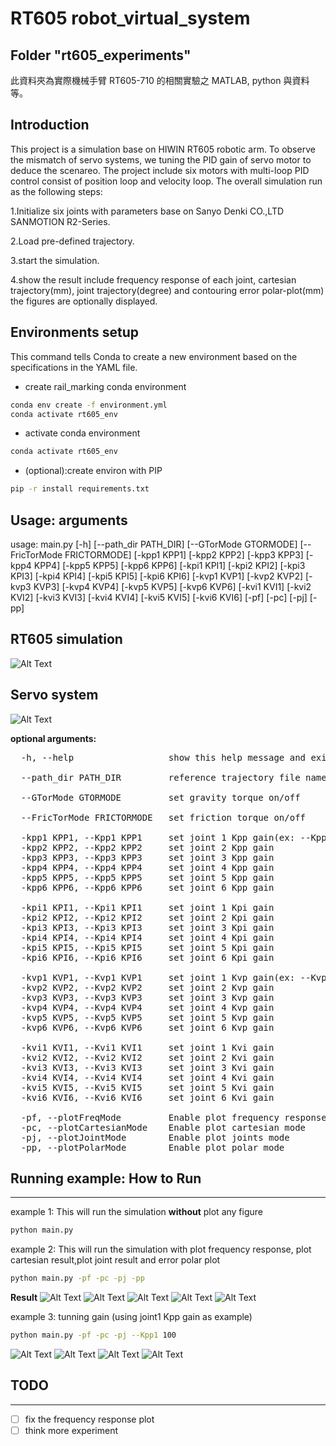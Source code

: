 # RT605 robot_virtual_system

## Folder "rt605_experiments"
此資料夾為實際機械手臂 RT605-710 的相關實驗之 MATLAB, python 與資料等。

## Introduction

This project is a simulation base on HIWIN RT605 robotic arm. To observe the mismatch of servo systems, we tuning the PID gain of servo motor to deduce the  scenareo.
The project include six motors with multi-loop PID control consist of position loop and velocity loop. The overall simulation run as the following steps:  

1.Initialize six joints with parameters base on Sanyo Denki CO.,LTD SANMOTION R2-Series.

2.Load pre-defined trajectory.  

3.start the simulation.

4.show the result include frequency response of each joint, cartesian trajectory(mm), joint trajectory(degree) and contouring error polar-plot(mm) the figures are optionally displayed.  

## Environments setup

This command tells Conda to create a new environment based on the specifications in the YAML file.  

- create rail_marking conda environment

```bash
conda env create -f environment.yml
conda activate rt605_env
```

- activate conda environment

```bash
conda activate rt605_env
```

- (optional):create environ with PIP

```bash
pip -r install requirements.txt
```


## Usage: arguments

usage: main.py [-h] [--path_dir PATH_DIR] [--GTorMode GTORMODE] [--FricTorMode FRICTORMODE] [-kpp1 KPP1] [-kpp2 KPP2] [-kpp3 KPP3] [-kpp4 KPP4] [-kpp5 KPP5] [-kpp6 KPP6] [-kpi1 KPI1] [-kpi2 KPI2] [-kpi3 KPI3] 
               [-kpi4 KPI4] [-kpi5 KPI5] [-kpi6 KPI6] [-kvp1 KVP1] [-kvp2 KVP2] [-kvp3 KVP3] [-kvp4 KVP4] [-kvp5 KVP5] [-kvp6 KVP6] [-kvi1 KVI1] [-kvi2 KVI2] [-kvi3 KVI3] [-kvi4 KVI4] [-kvi5 KVI5] [-kvi6 KVI6]
               [-pf] [-pc] [-pj] [-pp]

## RT605 simulation

![Alt Text](./Run_example/rt605_sim.png)

## Servo system

![Alt Text](./Run_example/servo_sytem_wth_nonlinear.png)

**optional arguments:**

<pre>
  -h, --help                  show this help message and exit  

  --path_dir PATH_DIR         reference trajectory file name  

  --GTorMode GTORMODE         set gravity torque on/off  

  --FricTorMode FRICTORMODE   set friction torque on/off

  -kpp1 KPP1, --Kpp1 KPP1     set joint 1 Kpp gain(ex: --Kpp1 100)  
  -kpp2 KPP2, --Kpp2 KPP2     set joint 2 Kpp gain  
  -kpp3 KPP3, --Kpp3 KPP3     set joint 3 Kpp gain  
  -kpp4 KPP4, --Kpp4 KPP4     set joint 4 Kpp gain  
  -kpp5 KPP5, --Kpp5 KPP5     set joint 5 Kpp gain
  -kpp6 KPP6, --Kpp6 KPP6     set joint 6 Kpp gain  

  -kpi1 KPI1, --Kpi1 KPI1     set joint 1 Kpi gain  
  -kpi2 KPI2, --Kpi2 KPI2     set joint 2 Kpi gain  
  -kpi3 KPI3, --Kpi3 KPI3     set joint 3 Kpi gain  
  -kpi4 KPI4, --Kpi4 KPI4     set joint 4 Kpi gain  
  -kpi5 KPI5, --Kpi5 KPI5     set joint 5 Kpi gain  
  -kpi6 KPI6, --Kpi6 KPI6     set joint 6 Kpi gain  

  -kvp1 KVP1, --Kvp1 KVP1     set joint 1 Kvp gain(ex: --Kvp1 100)  
  -kvp2 KVP2, --Kvp2 KVP2     set joint 2 Kvp gain  
  -kvp3 KVP3, --Kvp3 KVP3     set joint 3 Kvp gain  
  -kvp4 KVP4, --Kvp4 KVP4     set joint 4 Kvp gain  
  -kvp5 KVP5, --Kvp5 KVP5     set joint 5 Kvp gain  
  -kvp6 KVP6, --Kvp6 KVP6     set joint 6 Kvp gain  

  -kvi1 KVI1, --Kvi1 KVI1     set joint 1 Kvi gain  
  -kvi2 KVI2, --Kvi2 KVI2     set joint 2 Kvi gain  
  -kvi3 KVI3, --Kvi3 KVI3     set joint 3 Kvi gain  
  -kvi4 KVI4, --Kvi4 KVI4     set joint 4 Kvi gain  
  -kvi5 KVI5, --Kvi5 KVI5     set joint 5 Kvi gain  
  -kvi6 KVI6, --Kvi6 KVI6     set joint 6 Kvi gain  

  -pf, --plotFreqMode         Enable plot frequency response of joints  
  -pc, --plotCartesianMode    Enable plot cartesian mode  
  -pj, --plotJointMode        Enable plot joints mode  
  -pp, --plotPolarMode        Enable plot polar mode  
</pre>
## Running example: How to Run ##
***

example 1: This will run the simulation **without** plot any figure

```bash
python main.py 
```
  
example 2: This will run the simulation with plot frequency response, plot cartesian result,plot joint result and error polar plot

```bash
python main.py -pf -pc -pj -pp
```

**Result**
![Alt Text](./Run_example/cartesian.png)
![Alt Text](./Run_example/3D.png)
![Alt Text](./Run_example/joints.png)
![Alt Text](./Run_example/freq_response.png)
![Alt Text](./Run_example/err_polar.png)

example 3: tunning gain (using joint1 Kpp gain as example)  

```bash
python main.py -pf -pc -pj --Kpp1 100
```

![Alt Text](./Run_example/cartesian_aug.png)
![Alt Text](./Run_example/3D_aug.png)
![Alt Text](./Run_example/joints_aug.png)
![Alt Text](./Run_example/freq_response_aug.png)

## TODO
***

- [ ] fix the frequency response plot
- [ ] think more experiment
